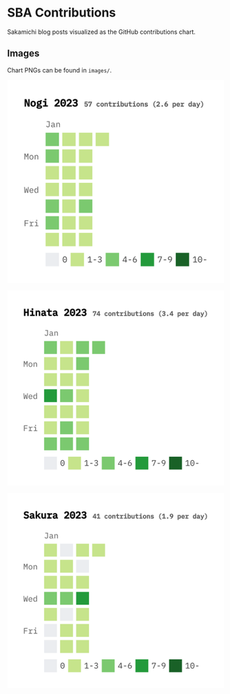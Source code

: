 # SBA Contributions

Sakamichi blog posts visualized as the GitHub contributions chart.

## Images

Chart PNGs can be found in `images/`.

![Nogi 2023](./images/nogi/2023.png)

![Hinata 2023](./images/hinata/2023.png)

![Sakura 2023](./images/sakura/2023.png)

